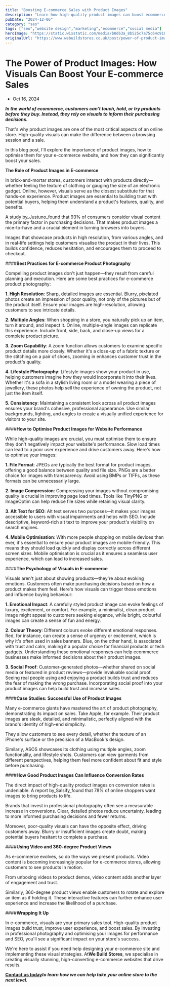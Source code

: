 ```yaml
---
title: "Boosting E-commerce Sales with Product Images"
description: "Learn how high-quality product images can boost ecommerce sales by building trust, enhancing customer experience, and driving conversions."
pubDate: "2024-12-06"
category: "seo"
tags: ["seo","website design","marketing","ecommerce","social media"]
heroImage: "https://static.wixstatic.com/media/b0d63a_8b525c7a75c64c918deea3c8ad5c96c5~mv2.jpg/v1/fill/w_740,h_420,al_c,q_90,usm_0.66_1.00_0.01,enc_avif,quality_auto/b0d63a_8b525c7a75c64c918deea3c8ad5c96c5~mv2.jpg"
originalUrl: "https://www.webuildstores.co.uk/post/power-of-product-images"
---
```


# The Power of Product Images: How Visuals Can Boost Your E-commerce Sales

 * Oct 16, 2024

**_In the world of ecommerce, customers can’t touch, hold, or try products before they buy. Instead, they rely on visuals to inform their purchasing decisions._**

That's why product images are one of the most critical aspects of an online store. High-quality visuals can make the difference between a browsing session and a sale. 

In this blog post, I'll explore the importance of product images, how to optimise them for your e-commerce website, and how they can significantly boost your sales.

**The Role of Product Images in E-commerce**

In brick-and-mortar stores, customers interact with products directly—whether feeling the texture of clothing or gauging the size of an electronic gadget. Online, however, visuals serve as the closest substitute for that hands-on experience. Product images are essential to building trust with potential buyers, helping them understand a product's features, quality, and benefits.

A study by_Justuno_found that 93% of consumers consider visual content the primary factor in purchasing decisions. That makes product images a nice-to-have and a crucial element in turning browsers into buyers.

Images that showcase products in high resolution, from various angles, and in real-life settings help customers visualise the product in their lives. This builds confidence, reduces hesitation, and encourages them to proceed to checkout.

####**Best Practices for E-commerce Product Photography**

Compelling product images don't just happen—they result from careful planning and execution. Here are some best practices for e-commerce product photography:

**1\. High Resolution**: Sharp, detailed images are essential. Blurry, pixelated photos create an impression of poor quality, not only of the pictures but of the product itself. Ensure your images are high-resolution, allowing customers to see intricate details.

**2\. Multiple Angles**: When shopping in a store, you naturally pick up an item, turn it around, and inspect it. Online, multiple-angle images can replicate this experience. Include front, side, back, and close-up views for a complete product picture.

**3\. Zoom Capability**: A zoom function allows customers to examine specific product details more closely. Whether it's a close-up of a fabric texture or the stitching on a pair of shoes, zooming in enhances customer trust in the product's quality.

**4\. Lifestyle Photography**: Lifestyle images show your product in use, helping customers imagine how they would incorporate it into their lives. Whether it's a sofa in a stylish living room or a model wearing a piece of jewellery, these photos help sell the experience of owning the product, not just the item itself.

**5\. Consistency**: Maintaining a consistent look across all product images ensures your brand's cohesive, professional appearance. Use similar backgrounds, lighting, and angles to create a visually unified experience for visitors to your site.

####**How to Optimise Product Images for Website Performance**

While high-quality images are crucial, you must optimise them to ensure they don't negatively impact your website's performance. Slow load times can lead to a poor user experience and drive customers away. Here's how to optimise your images:

**1\. File Format**: JPEGs are typically the best format for product images, offering a good balance between quality and file size. PNGs are a better choice for images with transparency. Avoid using BMPs or TIFFs, as these formats can be unnecessarily large.

**2\. Image Compression**: Compressing your images without compromising quality is crucial in improving page load times. Tools like TinyPNG or ImageOptim can help reduce file sizes while retaining visual clarity.

**3\. Alt Text for SEO**: Alt text serves two purposes—it makes your images accessible to users with visual impairments and helps with SEO. Include descriptive, keyword-rich alt text to improve your product's visibility on search engines.

**4\. Mobile Optimisation**: With more people shopping on mobile devices than ever, it's essential to ensure your product images are mobile-friendly. This means they should load quickly and display correctly across different screen sizes. Mobile optimisation is crucial as it ensures a seamless user experience, which can lead to increased sales.

####**The Psychology of Visuals in E-commerce**

Visuals aren't just about showing products—they're about evoking emotions. Customers often make purchasing decisions based on how a product makes them feel. Here's how visuals can trigger those emotions and influence buying behaviour:

**1\. Emotional Impact**: A carefully styled product image can evoke feelings of luxury, excitement, or comfort. For example, a minimalist, clean product image might appeal to customers seeking elegance, while bright, colourful images can create a sense of fun and energy.

**2\. Colour Theory**: Different colours evoke different emotional responses. Red, for instance, can create a sense of urgency or excitement, which is why it's often used in sales banners. Blue, on the other hand, is associated with trust and calm, making it a popular choice for financial products or tech gadgets. Understanding these emotional responses can help ecommerce businesses make informed decisions about their product images.

**3\. Social Proof**: Customer-generated photos—whether shared on social media or featured in product reviews—provide invaluable social proof. Seeing real people using and enjoying a product builds trust and reduces the fear of making the wrong purchase. Incorporating social proof into your product images can help build trust and increase sales.

####**Case Studies: Successful Use of Product Images**

Many e-commerce giants have mastered the art of product photography, demonstrating its impact on sales. Take Apple, for example. Their product images are sleek, detailed, and minimalistic, perfectly aligned with the brand's identity of high-end simplicity. 

They allow customers to see every detail, whether the texture of an iPhone's surface or the precision of a MacBook's design.

Similarly, ASOS showcases its clothing using multiple angles, zoom functionality, and lifestyle shots. Customers can view garments from different perspectives, helping them feel more confident about fit and style before purchasing.

####**How Good Product Images Can Influence Conversion Rates**

The direct impact of high-quality product images on conversion rates is undeniable. A report by_Salsify_found that 78% of online shoppers want images to bring products to life. 

Brands that invest in professional photography often see a measurable increase in conversions. Clear, detailed photos reduce uncertainty, leading to more informed purchasing decisions and fewer returns.

Moreover, poor-quality visuals can have the opposite effect, driving customers away. Blurry or insufficient images create doubt, making potential buyers hesitant to complete a purchase.

####**Using Video and 360-degree Product Views**

As e-commerce evolves, so do the ways we present products. Video content is becoming increasingly popular for e-commerce stores, allowing customers to see products in motion. 

From unboxing videos to product demos, video content adds another layer of engagement and trust.

Similarly, 360-degree product views enable customers to rotate and explore an item as if holding it. These interactive features can further enhance user experience and increase the likelihood of a purchase.

####**Wrapping It Up**

In e-commerce, visuals are your primary sales tool. High-quality product images build trust, improve user experience, and boost sales. By investing in professional photography and optimising your images for performance and SEO, you'll see a significant impact on your store's success.

We're here to assist if you need help designing your e-commerce site and implementing these visual strategies. At**We Build Stores**, we specialise in creating visually stunning, high-converting e-commerce websites that drive results. 

[**__Contact us today__**](https://www.webuildstores.co.uk/contact)**_to learn how we can help take your online store to the next level._**
